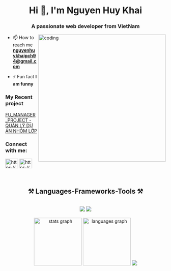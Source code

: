 <h1 align="center">Hi 👋, I'm Nguyen Huy Khai</h1>
<h3 align="center">A passionate web developer from VietNam</h3>

<img align="right" alt="coding" width="400" src="https://camo.githubusercontent.com/8bf6f6d78abc81fcf9c49f10649423e73ea44bc248e83aaae8759d401c829a84/68747470733a2f2f70687973696373677572756b756c2e66696c65732e776f726470726573732e636f6d2f323031392f30322f6368617261637465722d312e676966">

- 📫 How to reach me **nguyenhuykhaipch94@gmail.com**

- ⚡ Fun fact **I am funny**
  
<h3 align="left">My Recent project</h3>
<a href="https://github.com/nguyenhuykhai/manager-tasks-application" target="blank">FU_MANAGER_PROJECT - QUẢN LÝ DỰ ÁN NHÓM LỚP</a>

<h3 align="left">Connect with me:</h3>
<p align="left">
<a href="https://linkedin.com/in/https://www.linkedin.com/in/khai-huy-nguyen/" target="blank"><img align="center" src="https://raw.githubusercontent.com/rahuldkjain/github-profile-readme-generator/master/src/images/icons/Social/linked-in-alt.svg" alt="https://www.linkedin.com/in/khai-huy-nguyen/" height="30" width="40" /></a>
<a href="https://fb.com/https://www.facebook.com/huykhai.pi/" target="blank"><img align="center" src="https://raw.githubusercontent.com/rahuldkjain/github-profile-readme-generator/master/src/images/icons/Social/facebook.svg" alt="https://www.facebook.com/huykhai.pi/" height="30" width="40" /></a>
</p>

<br/>
<h2 align="center">⚒️ Languages-Frameworks-Tools ⚒️</h2>
<br/>
<div align="center">
    <img src="https://skillicons.dev/icons?i=react,angular,bootstrap,html,css,vscode,github,visualstudio,git,gitlab,babel" />
    <img src="https://skillicons.dev/icons?i=javascript,typescript,firebase,aws,c,java,mysql,docker" /><br>
</div>
<br/>
<div align="center">
<img src="https://github-readme-stats.vercel.app/api?username=nguyenhuykhai&hide_title=false&hide_rank=false&show_icons=true&include_all_commits=true&count_private=true&disable_animations=false&theme=dracula&locale=en&hide_border=false" height="150" alt="stats graph"/>
<img src="https://github-readme-stats.vercel.app/api/top-langs?username=nguyenhuykhai&locale=en&hide_title=false&layout=compact&card_width=320&langs_count=5&theme=dracula&hide_border=false" height="150" alt="languages graph"/>
<img src="https://github-readme-streak-stats.herokuapp.com/?user=nguyenhuykhai&theme=tokyonight&hide_border=false" /><br/>
</div>
